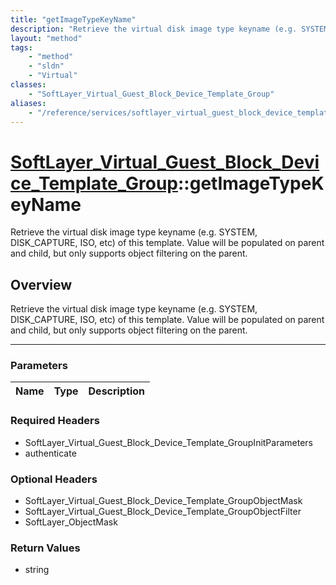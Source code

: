 ```yaml
---
title: "getImageTypeKeyName"
description: "Retrieve the virtual disk image type keyname (e.g. SYSTEM, DISK_CAPTURE, ISO, etc) of this template. Value will be popul... "
layout: "method"
tags:
    - "method"
    - "sldn"
    - "Virtual"
classes:
    - "SoftLayer_Virtual_Guest_Block_Device_Template_Group"
aliases:
    - "/reference/services/softlayer_virtual_guest_block_device_template_group/getImageTypeKeyName"
---
```

# [SoftLayer_Virtual_Guest_Block_Device_Template_Group](/reference/services/SoftLayer_Virtual_Guest_Block_Device_Template_Group)::getImageTypeKeyName


Retrieve the virtual disk image type keyname (e.g. SYSTEM, DISK_CAPTURE, ISO, etc) of this template. Value will be populated on parent and child, but only supports object filtering on the parent.


## Overview 
Retrieve the virtual disk image type keyname (e.g. SYSTEM, DISK_CAPTURE, ISO, etc) of this template. Value will be populated on parent and child, but only supports object filtering on the parent.

-----

### Parameters 
|Name | Type | Description |
| --- | --- | --- |


### Required Headers
* SoftLayer_Virtual_Guest_Block_Device_Template_GroupInitParameters
* authenticate


### Optional Headers
* SoftLayer_Virtual_Guest_Block_Device_Template_GroupObjectMask
* SoftLayer_Virtual_Guest_Block_Device_Template_GroupObjectFilter
* SoftLayer_ObjectMask

### Return Values
* string




